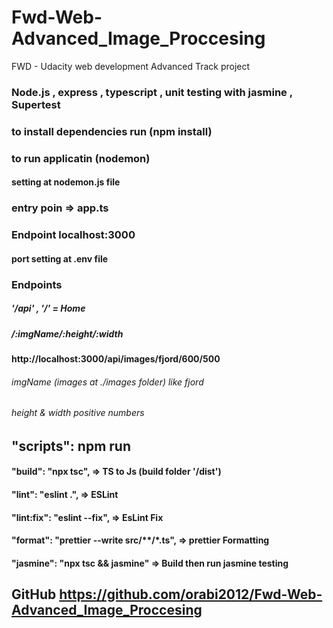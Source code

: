 # Fwd-Web-Advanced_Image_Proccesing
FWD - Udacity web development Advanced Track project 
### Node.js , express , typescript , unit testing with jasmine , Supertest

### to install dependencies run (npm install)

### to run applicatin (nodemon)

#### setting at nodemon.js file

### entry poin => app.ts

### Endpoint localhost:3000
#### port setting at .env file

### Endpoints
##### '/api' , '/'   = Home 
##### /:imgName/:height/:width

#### http://localhost:3000/api/images/fjord/600/500

###### imgName (images at ./images folder) like fjord
###### height & width positive numbers    


## "scripts":  npm run 

####        "build": "npx tsc", => TS to Js (build folder '/dist')

####        "lint": "eslint .", => ESLint

####       "lint:fix": "eslint --fix", => EsLint Fix

####       "format": "prettier --write src/**/*.ts", => prettier Formatting 

####        "jasmine": "npx tsc && jasmine" => Build  then run jasmine testing


## GitHub https://github.com/orabi2012/Fwd-Web-Advanced_Image_Proccesing

